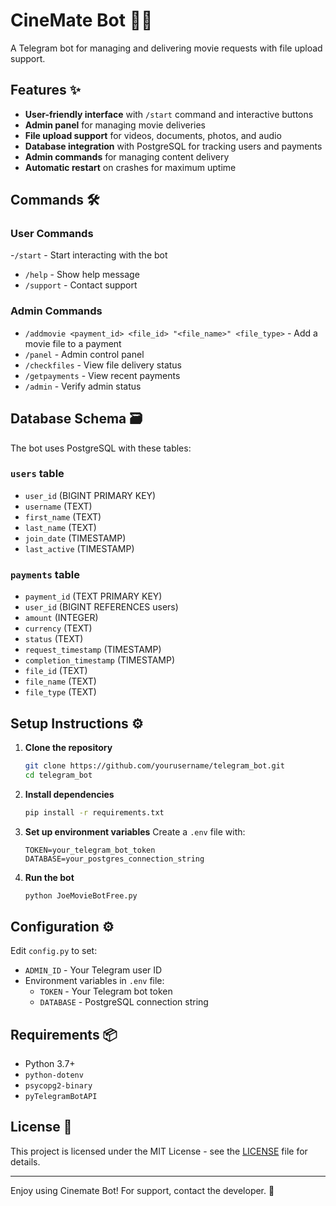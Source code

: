 # CineMate Bot 🎥🤖

A Telegram bot for managing and delivering movie requests with file upload support.

## Features ✨

- **User-friendly interface** with `/start` command and interactive buttons
- **Admin panel** for managing movie deliveries
- **File upload support** for videos, documents, photos, and audio
- **Database integration** with PostgreSQL for tracking users and payments
- **Admin commands** for managing content delivery
- **Automatic restart** on crashes for maximum uptime

## Commands 🛠️

### User Commands
-`/start` - Start interacting with the bot
- `/help` - Show help message
- `/support` - Contact support

### Admin Commands
- `/addmovie <payment_id> <file_id> "<file_name>" <file_type>` - Add a movie file to a payment
- `/panel` - Admin control panel
- `/checkfiles` - View file delivery status
- `/getpayments` - View recent payments
- `/admin` - Verify admin status

## Database Schema 🗃️

The bot uses PostgreSQL with these tables:

### `users` table
- `user_id` (BIGINT PRIMARY KEY)
- `username` (TEXT)
- `first_name` (TEXT)
- `last_name` (TEXT)
- `join_date` (TIMESTAMP)
- `last_active` (TIMESTAMP)

### `payments` table
- `payment_id` (TEXT PRIMARY KEY)
- `user_id` (BIGINT REFERENCES users)
- `amount` (INTEGER)
- `currency` (TEXT)
- `status` (TEXT)
- `request_timestamp` (TIMESTAMP)
- `completion_timestamp` (TIMESTAMP)
- `file_id` (TEXT)
- `file_name` (TEXT)
- `file_type` (TEXT)

## Setup Instructions ⚙️

1. **Clone the repository**
   ```bash
   git clone https://github.com/yourusername/telegram_bot.git
   cd telegram_bot
   ```

2. **Install dependencies**
   ```bash
   pip install -r requirements.txt
   ```

3. **Set up environment variables**
   Create a `.env` file with:
   ```
   TOKEN=your_telegram_bot_token
   DATABASE=your_postgres_connection_string
   ```

4. **Run the bot**
   ```bash
   python JoeMovieBotFree.py
   ```

## Configuration ⚙️

Edit `config.py` to set:
- `ADMIN_ID` - Your Telegram user ID
- Environment variables in `.env` file:
  - `TOKEN` - Your Telegram bot token
  - `DATABASE` - PostgreSQL connection string

## Requirements 📦

- Python 3.7+
- `python-dotenv`
- `psycopg2-binary`
- `pyTelegramBotAPI`

## License 📄

This project is licensed under the MIT License - see the [LICENSE](LICENSE) file for details.

---

Enjoy using Cinemate Bot! For support, contact the developer. 🚀

